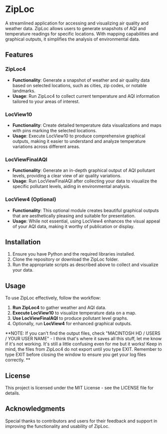 # ZipLoc

A streamlined application for accessing and visualizing air quality and weather data. ZipLoc allows users to generate snapshots of AQI and temperature readings for specific locations. With mapping capabilities and graphical outputs, it simplifies the analysis of environmental data.

## Features

### ZipLoc4
- **Functionality**: Generate a snapshot of weather and air quality data based on selected locations, such as cities, zip codes, or notable landmarks.
- **Usage**: Run ZipLoc4 to collect current temperature and AQI information tailored to your areas of interest.

### LocView10
- **Functionality**: Create detailed temperature data visualizations and maps with pins marking the selected locations.
- **Usage**: Execute LocView10 to produce comprehensive graphical outputs, making it easier to understand and analyze temperature variations across different areas.

### LocViewFinalAQI
- **Functionality**: Generate an in-depth graphical output of AQI pollutant levels, providing a clear view of air quality variations.
- **Usage**: Run LocViewFinalAQI after collecting your data to visualize the specific pollutant levels, aiding in environmental analysis.

### LocView4 (Optional)
- **Functionality**: This optional module creates beautiful graphical outputs that are aesthetically pleasing and suitable for presentation.
- **Usage**: While not essential, using LocView4 enhances the visual appeal of your AQI data, making it worthy of publication or display.

## Installation

1. Ensure you have Python and the required libraries installed.
2. Clone the repository or download the ZipLoc folder.
3. Run the appropriate scripts as described above to collect and visualize your data.

## Usage

To use ZipLoc effectively, follow the workflow:
1. **Run ZipLoc4** to gather weather and AQI data.
2. **Execute LocView10** to visualize temperature data on a map.
3. **Use LocViewFinalAQI** to produce pollutant level graphs.
4. Optionally, run **LocView4** for enhanced graphical outputs.

**NOTE: If you can't find the output files, check "MACINTOSH HD / USERS / YOUR USER NAME" - I think that's where it saves all this stuff, let me know if it's not working. It's still a little confusing even for me but it works! Keep in mind, the files from ZipLoc4 do not export until you type EXIT. Remember to type EXIT before closing the window to ensure you get your log files correctly. **

## License

This project is licensed under the MIT License - see the LICENSE file for details.

## Acknowledgments

Special thanks to contributors and users for their feedback and support in improving the functionality and usability of ZipLoc.
